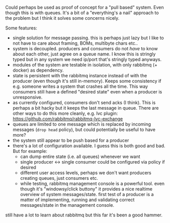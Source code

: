Could perhaps be used as proof of concept for a "pull based" system. Even though this is with queues. It's a bit of a "everything's a nail" approach to the problem but I think it solves some concerns nicely.

Some features:

* single solution for message passing. this is perhaps just lazy but I like to not have to care about framing, BOMs, multibyte chars etc..
* system is decoupled. producers and consumers do not _have_ to know about each other, just agree on a queue name. I know this is stringly typed but in any system we need ip/port that's stringly typed anyways.
* modules of the system are testable in isolation, with only rabbitmq (+ docker) as dependency.
* state is persistent with the rabbitmq instance instead of with the producer (even though it's still in-memory). Keeps some consistency if e.g. someone writes a system that crashes all the time. This way consumers still have a defined "desired state" even when a producer is unresponsive.
* as currently configured, consumers don't send acks (I think). This is perhaps a bit hacky but it keeps the last message in queue. There are other ways to do this more cleanly, e.g. lvc plugin: https://github.com/rabbitmq/rabbitmq-lvc-exchange
* queues are limited to one message which is replaced by incoming messages (`drop head` policy), but could potentially be useful to have more?
* the system still appear to be push based for a producer
* there's a lot of configuration available. I guess this is both good and bad. But for example:
    * can dump entire state (i.e. all queues) whenever we want
    * single producer <-> single consumer could be configured via policy if desired
    * different user access levels, perhaps we don't want producers creating queues, just consumers etc.
    * while testing, rabbitmq management console is a powerful tool. even though it's "windowsy/click buttony" it provides a nice realtime overview of system messages/state. first test of a producer is a matter of implementing, running and validating correct messages/state in the management console.

still have a lot to learn about rabbitmq but this far it's been a good hammer.
